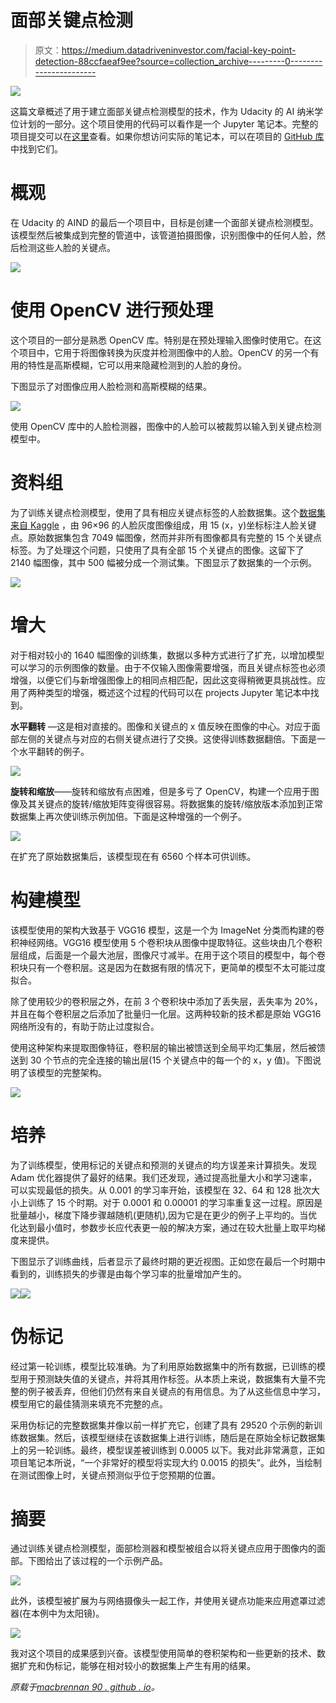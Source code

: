 # 面部关键点检测

> 原文：<https://medium.datadriveninvestor.com/facial-key-point-detection-88ccfaeaf9ee?source=collection_archive---------0----------------------->

![](img/253df46e0f0f9dba87f33e3670fa4f8e.png)

这篇文章概述了用于建立面部关键点检测模型的技术，作为 Udacity 的 AI 纳米学位计划的一部分。这个项目使用的代码可以看作是一个 Jupyter 笔记本。完整的项目提交可以在[这里](http://nbviewer.jupyter.org/github/macbrennan90/facial-keypoint-detection/blob/master/CV_project.ipynb)查看。如果你想访问实际的笔记本，可以在项目的 [GitHub 库](https://github.com/macbrennan90/facial-keypoint-detection)中找到它们。

# 概观

在 Udacity 的 AIND 的最后一个项目中，目标是创建一个面部关键点检测模型。该模型然后被集成到完整的管道中，该管道拍摄图像，识别图像中的任何人脸，然后检测这些人脸的关键点。

![](img/a0a5411a6a425fc563b4c11c6d03a686.png)

# 使用 OpenCV 进行预处理

这个项目的一部分是熟悉 OpenCV 库。特别是在预处理输入图像时使用它。在这个项目中，它用于将图像转换为灰度并检测图像中的人脸。OpenCV 的另一个有用的特性是高斯模糊，它可以用来隐藏检测到的人脸的身份。

下图显示了对图像应用人脸检测和高斯模糊的结果。

![](img/c7910411e1299039280ed9b64d911194.png)

使用 OpenCV 库中的人脸检测器，图像中的人脸可以被裁剪以输入到关键点检测模型中。

# 资料组

为了训练关键点检测模型，使用了具有相应关键点标签的人脸数据集。这个[数据集来自 Kaggle](https://www.kaggle.com/c/facial-keypoints-detection/data) ，由 96×96 的人脸灰度图像组成，用 15 (x，y)坐标标注人脸关键点。原始数据集包含 7049 幅图像，然而并非所有图像都具有完整的 15 个关键点标签。为了处理这个问题，只使用了具有全部 15 个关键点的图像。这留下了 2140 幅图像，其中 500 幅被分成一个测试集。下图显示了数据集的一个示例。

![](img/1502f80c070216d8b98615aa54812fa9.png)

# 增大

对于相对较小的 1640 幅图像的训练集，数据以多种方式进行了扩充，以增加模型可以学习的示例图像的数量。由于不仅输入图像需要增强，而且关键点标签也必须增强，以便它们与新增强图像上的相同点相匹配，因此这变得稍微更具挑战性。应用了两种类型的增强，概述这个过程的代码可以在 projects Jupyter 笔记本中找到。

**水平翻转** —这是相对直接的。图像和关键点的 x 值反映在图像的中心。对应于面部左侧的关键点与对应的右侧关键点进行了交换。这使得训练数据翻倍。下面是一个水平翻转的例子。

![](img/3c7d05354946f8cee183e8c09340ff7c.png)

**旋转和缩放**——旋转和缩放有点困难，但是多亏了 OpenCV，构建一个应用于图像及其关键点的旋转/缩放矩阵变得很容易。将数据集的旋转/缩放版本添加到正常数据集上再次使训练示例加倍。下面是这种增强的一个例子。

![](img/92cba4ebf247751628f50e972eef9e11.png)

在扩充了原始数据集后，该模型现在有 6560 个样本可供训练。

# 构建模型

该模型使用的架构大致基于 VGG16 模型，这是一个为 ImageNet 分类而构建的卷积神经网络。VGG16 模型使用 5 个卷积块从图像中提取特征。这些块由几个卷积层组成，后面是一个最大池层，图像尺寸减半。在用于这个项目的模型中，每个卷积块只有一个卷积层。这是因为在数据有限的情况下，更简单的模型不太可能过度拟合。

除了使用较少的卷积层之外，在前 3 个卷积块中添加了丢失层，丢失率为 20%，并且在每个卷积层之后添加了批量归一化层。这两种较新的技术都是原始 VGG16 网络所没有的，有助于防止过度拟合。

使用这种架构来提取图像特征，卷积层的输出被馈送到全局平均汇集层，然后被馈送到 30 个节点的完全连接的输出层(15 个关键点中的每一个的 x，y 值)。下图说明了该模型的完整架构。

![](img/b00b91fdc289fa14dcb9e33adcabc14b.png)

# 培养

为了训练模型，使用标记的关键点和预测的关键点的均方误差来计算损失。发现 Adam 优化器提供了最好的结果。我们还发现，通过提高批量大小和学习速率，可以实现最低的损失。从 0.001 的学习率开始，该模型在 32、64 和 128 批次大小上训练了 15 个时期。对于 0.0001 和 0.00001 的学习率重复这一过程。原因是批量越小，梯度下降步骤越随机(更随机),因为它是在更少的例子上平均的。当优化达到最小值时，参数步长应代表更一般的解决方案，通过在较大批量上取平均梯度来提供。

下图显示了训练曲线，后者显示了最终时期的更近视图。正如您在最后一个时期中看到的，训练损失的步骤是由每个学习率的批量增加产生的。

![](img/33536de787115fd700c5e3fcf3c60ba5.png)![](img/e0f358ccc78e037014a930d765e78dc1.png)

# 伪标记

经过第一轮训练，模型比较准确。为了利用原始数据集中的所有数据，已训练的模型用于预测缺失值的关键点，并将其用作标签。从本质上来说，数据集有大量不完整的例子被丢弃，但他们仍然有来自关键点的有用信息。为了从这些信息中学习，模型用它的最佳猜测来填充不完整的点。

采用伪标记的完整数据集并像以前一样扩充它，创建了具有 29520 个示例的新训练数据集。然后，该模型继续在该数据集上进行训练，随后是在原始全标记数据集上的另一轮训练。最终，模型误差被训练到 0.0005 以下。我对此非常满意，正如项目笔记本所说，“一个非常好的模型将实现大约 0.0015 的损失”。此外，当绘制在测试图像上时，关键点预测似乎位于您预期的位置。

# 摘要

通过训练关键点检测模型，面部检测器和模型被组合以将关键点应用于图像内的面部。下图给出了该过程的一个示例产品。

![](img/425b7e62907482ec0483346c68dc1fb0.png)

此外，该模型被扩展为与网络摄像头一起工作，并使用关键点功能来应用遮罩过滤器(在本例中为太阳镜)。

![](img/84cdac4a4fdc760796c3ff50ff532975.png)

我对这个项目的成果感到兴奋。该模型使用简单的卷积架构和一些更新的技术、数据扩充和伪标记，能够在相对较小的数据集上产生有用的结果。

*原载于*[*macbrennan 90 . github . io*](https://macbrennan90.github.io/facial-key-point-detection.html)*。*